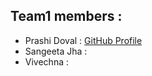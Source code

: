 ## Team1 members :
- Prashi Doval : [GitHub Profile](https://github.com/prashi23)
- Sangeeta Jha : 
- Vivechna : 
